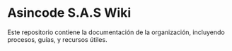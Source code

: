 # Asincode S.A.S Wiki
Este repositorio contiene la documentación de la organización, incluyendo procesos, guías, y recursos útiles.
